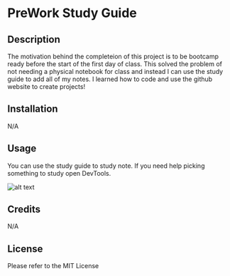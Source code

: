 # PreWork Study Guide 

## Description

The motivation behind the completeion of this project is to be bootcamp ready before the start of the first day of class. This solved the problem of not needing a physical notebook for class and instead I can use the study guide to add all of my notes. I learned how to code and use the github website to create projects! 

## Installation

N/A

## Usage

You can use the study guide to study note. If you need help picking something to study open DevTools. 

![alt text](assets/images/screenshot.png)

## Credits

N/A

## License

Please refer to the MIT License 